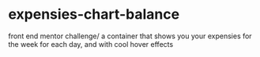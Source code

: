 # expensies-chart-balance
front end mentor challenge/ a container that shows you your expensies for the week for each day, and with cool hover effects
